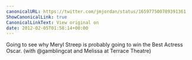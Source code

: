 ```yaml
---
canonicalURL: https://twitter.com/jmjordan/status/165977500789391361
ShowCanonicalLink: true
CanonicalLinkText: View original on
date: 2012-02-05T01:58:14+00:00
---
```

Going to see why Meryl Streep is probably going to win the Best Actress Oscar. (with @gamblingcat and Melissa at Terrace Theatre)